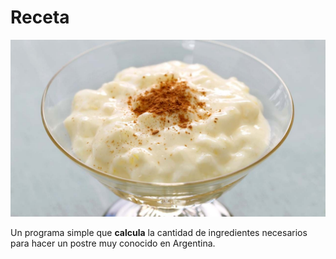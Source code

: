 # Receta

![](https://github.com/NicolasJNunez/Simple-recipe/blob/main/img/imagen.jpg?raw=true)

Un programa simple que **calcula** la cantidad de ingredientes necesarios para hacer un postre muy conocido en Argentina.
